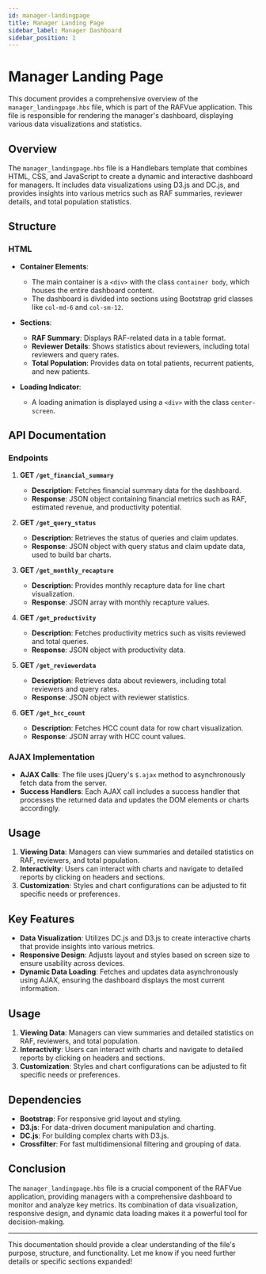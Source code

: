 ```yaml
---
id: manager-landingpage
title: Manager Landing Page
sidebar_label: Manager Dashboard
sidebar_position: 1
---
```


# Manager Landing Page

This document provides a comprehensive overview of the `manager_landingpage.hbs` file, which is part of the RAFVue application. This file is responsible for rendering the manager's dashboard, displaying various data visualizations and statistics.

## Overview

The `manager_landingpage.hbs` file is a Handlebars template that combines HTML, CSS, and JavaScript to create a dynamic and interactive dashboard for managers. It includes data visualizations using D3.js and DC.js, and provides insights into various metrics such as RAF summaries, reviewer details, and total population statistics.

## Structure

### HTML

- **Container Elements**: 
  - The main container is a `<div>` with the class `container body`, which houses the entire dashboard content.
  - The dashboard is divided into sections using Bootstrap grid classes like `col-md-6` and `col-sm-12`.

- **Sections**:
  - **RAF Summary**: Displays RAF-related data in a table format.
  - **Reviewer Details**: Shows statistics about reviewers, including total reviewers and query rates.
  - **Total Population**: Provides data on total patients, recurrent patients, and new patients.

- **Loading Indicator**: 
  - A loading animation is displayed using a `<div>` with the class `center-screen`.

## API Documentation

### Endpoints

1. **GET `/get_financial_summary`**
   - **Description**: Fetches financial summary data for the dashboard.
   - **Response**: JSON object containing financial metrics such as RAF, estimated revenue, and productivity potential.

2. **GET `/get_query_status`**
   - **Description**: Retrieves the status of queries and claim updates.
   - **Response**: JSON object with query status and claim update data, used to build bar charts.

3. **GET `/get_monthly_recapture`**
   - **Description**: Provides monthly recapture data for line chart visualization.
   - **Response**: JSON array with monthly recapture values.

4. **GET `/get_productivity`**
   - **Description**: Fetches productivity metrics such as visits reviewed and total queries.
   - **Response**: JSON object with productivity data.

5. **GET `/get_reviewerdata`**
   - **Description**: Retrieves data about reviewers, including total reviewers and query rates.
   - **Response**: JSON object with reviewer statistics.

6. **GET `/get_hcc_count`**
   - **Description**: Fetches HCC count data for row chart visualization.
   - **Response**: JSON array with HCC count values.

### AJAX Implementation

- **AJAX Calls**: The file uses jQuery's `$.ajax` method to asynchronously fetch data from the server.
- **Success Handlers**: Each AJAX call includes a success handler that processes the returned data and updates the DOM elements or charts accordingly.

## Usage

1. **Viewing Data**: Managers can view summaries and detailed statistics on RAF, reviewers, and total population.
2. **Interactivity**: Users can interact with charts and navigate to detailed reports by clicking on headers and sections.
3. **Customization**: Styles and chart configurations can be adjusted to fit specific needs or preferences.

## Key Features

- **Data Visualization**: Utilizes DC.js and D3.js to create interactive charts that provide insights into various metrics.
- **Responsive Design**: Adjusts layout and styles based on screen size to ensure usability across devices.
- **Dynamic Data Loading**: Fetches and updates data asynchronously using AJAX, ensuring the dashboard displays the most current information.

## Usage

1. **Viewing Data**: Managers can view summaries and detailed statistics on RAF, reviewers, and total population.
2. **Interactivity**: Users can interact with charts and navigate to detailed reports by clicking on headers and sections.
3. **Customization**: Styles and chart configurations can be adjusted to fit specific needs or preferences.

## Dependencies

- **Bootstrap**: For responsive grid layout and styling.
- **D3.js**: For data-driven document manipulation and charting.
- **DC.js**: For building complex charts with D3.js.
- **Crossfilter**: For fast multidimensional filtering and grouping of data.

## Conclusion

The `manager_landingpage.hbs` file is a crucial component of the RAFVue application, providing managers with a comprehensive dashboard to monitor and analyze key metrics. Its combination of data visualization, responsive design, and dynamic data loading makes it a powerful tool for decision-making.

---

This documentation should provide a clear understanding of the file's purpose, structure, and functionality. Let me know if you need further details or specific sections expanded!